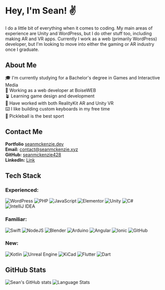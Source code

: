 # Hey, I'm Sean! ✌️

I do a little bit of everything when it comes to coding. My main areas of experience are Unity and WordPress, but I do other stuff too, including making AR and VR apps. Currently I work as a web (primarily WordPress) developer, but I'm looking to move into either the gaming or AR industry once I graduate.


## About Me

🎓 I'm currently studying for a Bachelor's degree in Games and Interactive Media  
💼 Working as a web developer at BoiseWEB  
🪴 Learning game design and development  
🥽 Have worked with both RealityKit AR and Unity VR  
⌨️ I like building custom keyboards in my free time  
🏓 Pickleball is the best sport


## Contact Me

**Portfolio** [seanmckenzie.dev](https://seanmckenzie.dev)  
**Email:** [contact@seanmckenzie.xyz](mailto:contact@seanmckenzie.xyz)  
**GitHub:** [seanmckenzie428](https://github.com/seanmckenzie428)  
**LinkedIn:** [Link](https://www.linkedin.com/in/sean-mckenzie-208b36230/)  


## Tech Stack

### Experienced:

![WordPress](https://img.shields.io/badge/WordPress-21759B.svg?style=for-the-badge&logo=WordPress&logoColor=white) 
![PHP](https://img.shields.io/badge/PHP-777BB4.svg?style=for-the-badge&logo=PHP&logoColor=white) 
![JavaScript](https://img.shields.io/badge/JavaScript-F7DF1E.svg?style=for-the-badge&logo=JavaScript&logoColor=black) 
![Elementor](https://img.shields.io/badge/Elementor-92003B.svg?style=for-the-badge&logo=Elementor&logoColor=white)
![Unity](https://img.shields.io/badge/Unity-FFFFFF.svg?style=for-the-badge&logo=Unity&logoColor=black) 
![C#](https://img.shields.io/badge/C%20Sharp-239120.svg?style=for-the-badge&logo=C-Sharp&logoColor=white) 
![IntelliJ IDEA](https://img.shields.io/badge/IntelliJ%20IDEA-000000.svg?style=for-the-badge&logo=IntelliJ-IDEA&logoColor=white) 


### Familiar:

![Swift](https://img.shields.io/badge/Swift-F05138.svg?style=for-the-badge&logo=Swift&logoColor=white) 
![NodeJS](https://img.shields.io/badge/Node.js-339933.svg?style=for-the-badge&logo=nodedotjs&logoColor=white) 
![Blender](https://img.shields.io/badge/Blender-F5792A.svg?style=for-the-badge&logo=Blender&logoColor=white) 
![Arduino](https://img.shields.io/badge/Arduino-00979D.svg?style=for-the-badge&logo=Arduino&logoColor=white) 
![Angular](https://img.shields.io/badge/Angular-DD0031.svg?style=for-the-badge&logo=Angular&logoColor=white) 
![Ionic](https://img.shields.io/badge/Ionic-3880FF.svg?style=for-the-badge&logo=Ionic&logoColor=white)
![GitHub](https://img.shields.io/badge/GitHub-181717.svg?style=for-the-badge&logo=GitHub&logoColor=white) 


### New:

![Kotlin](https://img.shields.io/badge/Kotlin-7F52FF.svg?style=for-the-badge&logo=Kotlin&logoColor=white)
![Unreal Engine](https://img.shields.io/badge/Unreal%20Engine-0E1128.svg?style=for-the-badge&logo=Unreal-Engine&logoColor=white) 
![KiCad](https://img.shields.io/badge/KiCad-314CB0.svg?style=for-the-badge&logo=KiCad&logoColor=white)
![Flutter](https://img.shields.io/badge/Flutter-02569B.svg?style=for-the-badge&logo=Flutter&logoColor=white) 
![Dart](https://img.shields.io/badge/Dart-0175C2.svg?style=for-the-badge&logo=Dart&logoColor=white) 



## GitHub Stats

![Sean's GitHub stats](https://github-readme-stats.vercel.app/api?username=seanmckenzie428&count_private=true&theme=dark) 
![Language Stats](https://api.githubtrends.io/user/svg/seanmckenzie428/langs?time_range=one_year&use_percent=True&include_private=True&loc_metric=changed&compact=True&theme=dark) 
